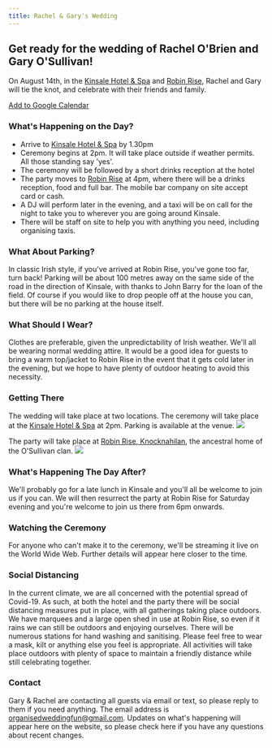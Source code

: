 ```yaml
---
title: Rachel & Gary's Wedding
---
```


## Get ready for the wedding of Rachel O'Brien and Gary O'Sullivan!

On August 14th, in the [Kinsale Hotel & Spa](https://www.kinsalehotelandspa.ie/) and [Robin Rise](https://goo.gl/maps/pEDN199CXB1QTMfu9), Rachel and Gary will tie the knot, and celebrate with their friends and family.

[Add to Google Calendar](http://www.google.com/calendar/event?action=TEMPLATE&text=Rachel%20%26%20Gary's%20Wedding&dates=20200814T140000/20200815T020000&details=We're%20looking%20forward%20to%20having%20your%20celebrate%20our%20special%20day%20with%20us!%20Please%20go%20to%20rachelandgary.com%20for%20up%20to%20date%20details%20on%20attending%20the%20wedding&location=https%3A%2F%2Fwww.kinsalehotelandspa.ie%2F)

### What's Happening on the Day?

- Arrive to [Kinsale Hotel & Spa](https://g.page/hotelkinsale?share) by 1.30pm
- Ceremony begins at 2pm. It will take place outside if weather permits. All those standing say 'yes'.
- The ceremony will be followed by a short drinks reception at the hotel
- The party moves to [Robin Rise](https://goo.gl/maps/fT21DcQ49QYxPvdQ9) at 4pm, where there will be a drinks reception, food and full bar. The mobile bar company on site accept card or cash.
- A DJ will perform later in the evening, and a taxi will be on call for the night to take you to wherever you are going around Kinsale.
- There will be staff on site to help you with anything you need, including organising taxis.

### What About Parking?

In classic Irish style, if you've arrived at Robin Rise, you've gone too far, turn back! Parking will be about 100 metres away on the same side of the road in the direction of Kinsale, with thanks to John Barry for the loan of the field. Of course if you would like to drop people off at the house you can, but there will be no parking at the house itself.

### What Should I Wear?

Clothes are preferable, given the unpredictability of Irish weather. We'll all be wearing normal wedding attire. It would be a good idea for guests to bring a warm top/jacket to Robin Rise in the event that it gets cold later in the evening, but we hope to have plenty of outdoor heating to avoid this necessity.

### Getting There

The wedding will take place at two locations. The ceremony will take place at the [Kinsale Hotel & Spa](https://www.kinsalehotelandspa.ie/) at 2pm. Parking is available at the venue.
[<img src="{{ site.baseurl }}/assets/images/Map_Carlton.png" />](https://g.page/hotelkinsale?share)

The party will take place at [Robin Rise, Knocknahilan](https://goo.gl/maps/pEDN199CXB1QTMfu9), the ancestral home of the O'Sullivan clan.
[<img src="{{ site.baseurl }}/assets/images/Map_RobinRise.png" />](https://goo.gl/maps/fT21DcQ49QYxPvdQ9)

### What's Happening The Day After?

We'll probably go for a late lunch in Kinsale and you'll all be welcome to join us if you can. We will then resurrect the party at Robin Rise for Saturday evening and you're welcome to join us there from 6pm onwards.

### Watching the Ceremony

For anyone who can't make it to the ceremony, we'll be streaming it live on the World Wide Web. Further details will appear here closer to the time.

### Social Distancing

In the current climate, we are all concerned with the potential spread of Covid-19. As such, at both the hotel and the party there will be social distancing measures put in place, with all gatherings taking place outdoors. We have marquees and a large open shed in use at Robin Rise, so even if it rains we can still be outdoors and enjoying ourselves. There will be numerous stations for hand washing and sanitising. Please feel free to wear a mask, kilt or anything else you feel is appropriate. All activities will take place outdoors with plenty of space to maintain a friendly distance while still celebrating together.

### Contact

Gary & Rachel are contacting all guests via email or text, so please reply to them if you need anything. The email address is [organisedweddingfun@gmail.com](mailto:organisedweddingfun@gmail.com). Updates on what's happening will appear here on the website, so please check here if you have any questions about recent changes.
